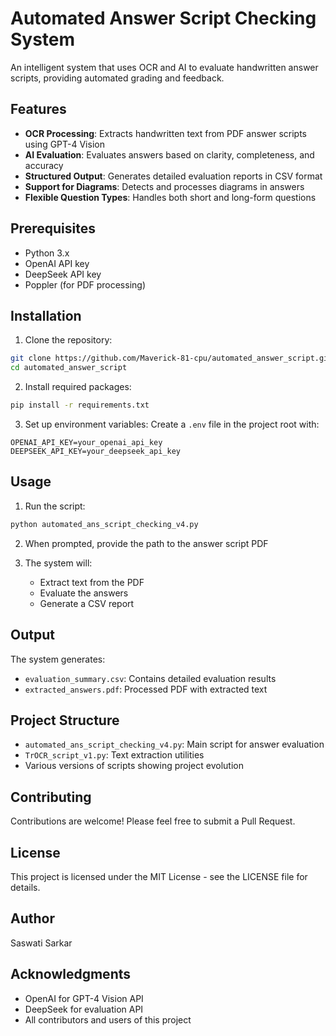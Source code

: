 # Automated Answer Script Checking System

An intelligent system that uses OCR and AI to evaluate handwritten answer scripts, providing automated grading and feedback.

## Features

- **OCR Processing**: Extracts handwritten text from PDF answer scripts using GPT-4 Vision
- **AI Evaluation**: Evaluates answers based on clarity, completeness, and accuracy
- **Structured Output**: Generates detailed evaluation reports in CSV format
- **Support for Diagrams**: Detects and processes diagrams in answers
- **Flexible Question Types**: Handles both short and long-form questions

## Prerequisites

- Python 3.x
- OpenAI API key
- DeepSeek API key
- Poppler (for PDF processing)

## Installation

1. Clone the repository:
```bash
git clone https://github.com/Maverick-81-cpu/automated_answer_script.git
cd automated_answer_script
```

2. Install required packages:
```bash
pip install -r requirements.txt
```

3. Set up environment variables:
Create a `.env` file in the project root with:
```
OPENAI_API_KEY=your_openai_api_key
DEEPSEEK_API_KEY=your_deepseek_api_key
```

## Usage

1. Run the script:
```bash
python automated_ans_script_checking_v4.py
```

2. When prompted, provide the path to the answer script PDF

3. The system will:
   - Extract text from the PDF
   - Evaluate the answers
   - Generate a CSV report

## Output

The system generates:
- `evaluation_summary.csv`: Contains detailed evaluation results
- `extracted_answers.pdf`: Processed PDF with extracted text

## Project Structure

- `automated_ans_script_checking_v4.py`: Main script for answer evaluation
- `TrOCR_script_v1.py`: Text extraction utilities
- Various versions of scripts showing project evolution

## Contributing

Contributions are welcome! Please feel free to submit a Pull Request.

## License

This project is licensed under the MIT License - see the LICENSE file for details.

## Author

Saswati Sarkar

## Acknowledgments

- OpenAI for GPT-4 Vision API
- DeepSeek for evaluation API
- All contributors and users of this project 
